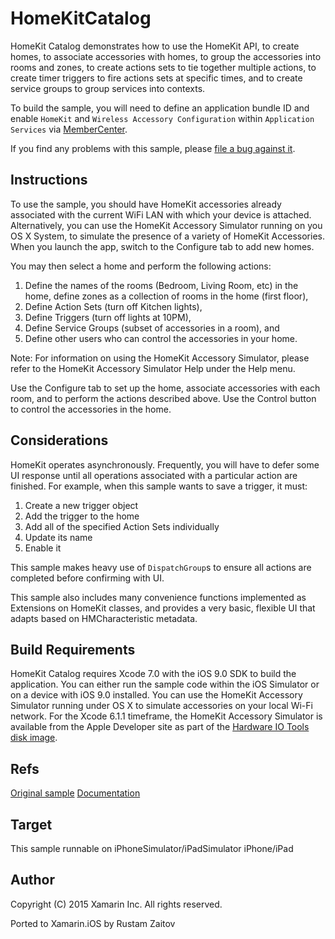 HomeKitCatalog
==============

HomeKit Catalog demonstrates how to use the HomeKit API, to create homes, to associate accessories with homes, to group the accessories into rooms and zones, to create actions sets to tie together multiple actions, to create timer triggers to fire actions sets at specific times, and to create service groups to group services into contexts.

To build the sample, you will need to define an application bundle ID and enable `HomeKit` and `Wireless Accessory Configuration` within `Application Services` via [MemberCenter](https://developer.apple.com/account/ios/identifiers/bundle/bundleList.action).

If you find any problems with this sample, please [file a bug against it](https://github.com/xamarin/monotouch-samples/issues).

Instructions
------------

To use the sample, you should have HomeKit accessories already associated with the current WiFi LAN with which your device is attached. Alternatively, you can use the HomeKit Accessory Simulator running on you OS X System, to simulate the presence of a variety of HomeKit Accessories. When you launch the app, switch to the Configure tab to add new homes.

You may then select a home and perform the following actions:

1. Define the names of the rooms (Bedroom, Living Room, etc) in the home, define zones as a collection of rooms in the home (first floor),
2. Define Action Sets (turn off Kitchen lights),
3. Define Triggers (turn off lights at 10PM),
4. Define Service Groups (subset of accessories in a room), and
5. Define other users who can control the accessories in your home.

Note: For information on using the HomeKit Accessory Simulator, please refer to the HomeKit Accessory Simulator Help under the Help menu.

Use the Configure tab to set up the home, associate accessories with each room, and to perform the actions described above. Use the Control button to control the accessories in the home.

Considerations
--------------

HomeKit operates asynchronously. Frequently, you will have to defer some UI response until all operations associated with a particular action are finished. For example, when this sample wants to save a trigger, it must:

1. Create a new trigger object
2. Add the trigger to the home
3. Add all of the specified Action Sets individually
4. Update its name
5. Enable it

This sample makes heavy use of `DispatchGroup`s to ensure all actions are completed before confirming with UI.

This sample also includes many convenience functions implemented as Extensions on HomeKit classes, and provides a very basic, flexible UI that adapts based on HMCharacteristic metadata.

Build Requirements
------------------

HomeKit Catalog requires Xcode 7.0 with the iOS 9.0 SDK to build the application. You can either run the sample code within the iOS Simulator or on a device with iOS 9.0 installed. You can use the HomeKit Accessory Simulator running under OS X to simulate accessories on your local Wi-Fi network. For the Xcode 6.1.1 timeframe, the HomeKit Accessory Simulator is available from the Apple Developer site as part of the [Hardware IO Tools disk image](https://developer.apple.com/downloads/index.action).

Refs
----
[Original sample](https://developer.apple.com/library/prerelease/ios/samplecode/HomeKitCatalog/Introduction/Intro.html#//apple_ref/doc/uid/TP40015048)
[Documentation](https://developer.apple.com/homekit/)

Target
------
This sample runnable on iPhoneSimulator/iPadSimulator iPhone/iPad

Author
------ 
Copyright (C) 2015 Xamarin Inc. All rights reserved.

Ported to Xamarin.iOS by Rustam Zaitov